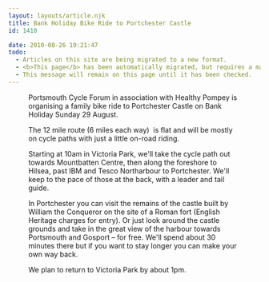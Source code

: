 ```yaml
---
layout: layouts/article.njk
title: Bank Holiday Bike Ride to Portchester Castle
id: 1410

date: 2010-08-26 19:21:47
todo:
  - Articles on this site are being migrated to a new format.
  - <b>This page</b> has been automatically migrated, but requires a manual check-&amp;-tune to ensure the format and links all work as expected.
  - This message will remain on this page until it has been checked.
---
```


<figure id="attachment_1412" align="alignright" width="300" caption="Portchester Castle exterior"][![](http://www.pompeybug.co.uk/wp-content/uploads/2010/08/Portchester-Castle-exterior-300x242.jpg "Portchester Castle exterior")](http://www.pompeybug.co.uk/wp-content/uploads/2010/08/Portchester-Castle-exterior.jpg)</figure>

Portsmouth Cycle Forum in association with Healthy Pompey is organising a family bike ride to Portchester Castle on Bank Holiday Sunday 29 August.

The 12 mile route (6 miles each way)  is flat and will be mostly on cycle paths with just a little on-road riding.

Starting at 10am in Victoria Park, we'll take the cycle path out towards Mountbatten Centre, then along the foreshore to Hilsea, past IBM and Tesco Northarbour to Portchester. We'll keep to the pace of those at the back, with a leader and tail guide.

In Portchester you can visit the remains of the castle built by William the Conqueror on the site of a Roman fort (English Heritage charges for entry). Or just look around the castle grounds and take in the great view of the harbour towards Portsmouth and Gosport – for free. We'll spend about 30 minutes there but if you want to stay longer you can make your own way back.

We plan to return to Victoria Park by about 1pm.